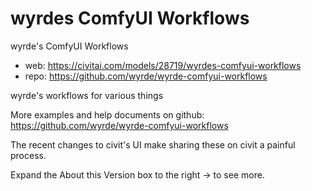 wyrdes ComfyUI Workflows
========================
wyrde's ComfyUI Workflows
* web: https://civitai.com/models/28719/wyrdes-comfyui-workflows
* repo: https://github.com/wyrde/wyrde-comfyui-workflows

wyrde's workflows for various things

More examples and help documents on github: https://github.com/wyrde/wyrde-comfyui-workflows

The recent changes to civit's UI make sharing these on civit a painful process.

Expand the About this Version box to the right → to see more.

